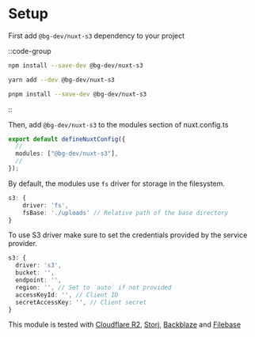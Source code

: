 # Setup

First add `@bg-dev/nuxt-s3` dependency to your project

::code-group

```bash [NPM]
npm install --save-dev @bg-dev/nuxt-s3
```

```bash [Yarn]
yarn add --dev @bg-dev/nuxt-s3
```

```bash [PNPM]
pnpm install --save-dev @bg-dev/nuxt-s3
```

::

Then, add `@bg-dev/nuxt-s3` to the modules section of nuxt.config.ts

```ts [nuxt.config.ts]
export default defineNuxtConfig({
  //
  modules: ["@bg-dev/nuxt-s3"],
  //
});
```

By default, the modules use `fs` driver for storage in the filesystem.

```ts [nuxt.config.ts]
s3: {
    driver: 'fs',
    fsBase: './uploads' // Relative path of the base directory
}
```

To use S3 driver make sure to set the credentials provided by the service provider.

```ts [nuxt.config.ts]
s3: {
  driver: 's3',
  bucket: '',
  endpoint: '',
  region: '', // Set to `auto` if not provided
  accessKeyId: '', // Client ID
  secretAccessKey: '', // Client secret
}
```

This module is tested with [Cloudflare R2](https://www.cloudflare.com), [Storj](https://www.storj.io), [Backblaze](https://backblaze.com) and [Filebase](https://filebase.com)
